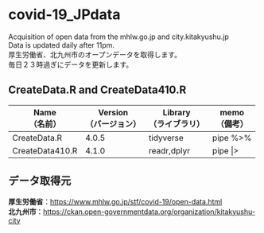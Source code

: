 # covid-19_JPdata
Acquisition of open data from the mhlw.go.jp and city.kitakyushu.jp<br>
Data is updated daily after 11pm.<br>
厚生労働省、北九州市のオープンデータを取得します。<br>
毎日２３時過ぎにデータを更新します。

## CreateData.R and CreateData410.R

|Name<br>（名前）|Version<br>（バージョン）|Library<br>（ライブラリ）|memo<br>（備考）|
|---|---|---|---|
|CreateData.R|4.0.5|tidyverse|pipe %>%|
|CreateData410.R|4.1.0|readr,dplyr|pipe \|>|

## データ取得元<br>
**厚生労働省**：https://www.mhlw.go.jp/stf/covid-19/open-data.html <br>
**北九州市**：https://ckan.open-governmentdata.org/organization/kitakyushu-city
